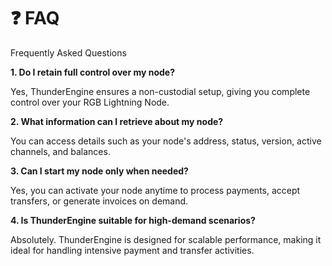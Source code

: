 # ❓ FAQ

Frequently Asked Questions

**1. Do I retain full control over my node?**

Yes, ThunderEngine ensures a non-custodial setup, giving you complete control over your RGB Lightning Node.

**2. What information can I retrieve about my node?**

You can access details such as your node's address, status, version, active channels, and balances.

**3. Can I start my node only when needed?**

Yes, you can activate your node anytime to process payments, accept transfers, or generate invoices on demand.

**4. Is ThunderEngine suitable for high-demand scenarios?**

Absolutely. ThunderEngine is designed for scalable performance, making it ideal for handling intensive payment and transfer activities.
